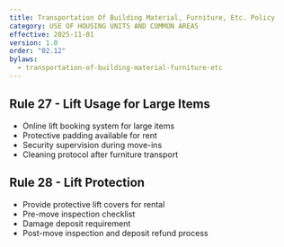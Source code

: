 ```yaml
---
title: Transportation Of Building Material, Furniture, Etc. Policy
category: USE OF HOUSING UNITS AND COMMON AREAS
effective: 2025-11-01
version: 1.0
order: "02.12"
bylaws:
  - transportation-of-building-material-furniture-etc
---
```


## Rule 27 - Lift Usage for Large Items

- Online lift booking system for large items
- Protective padding available for rent
- Security supervision during move-ins
- Cleaning protocol after furniture transport

## Rule 28 - Lift Protection

- Provide protective lift covers for rental
- Pre-move inspection checklist
- Damage deposit requirement
- Post-move inspection and deposit refund process
